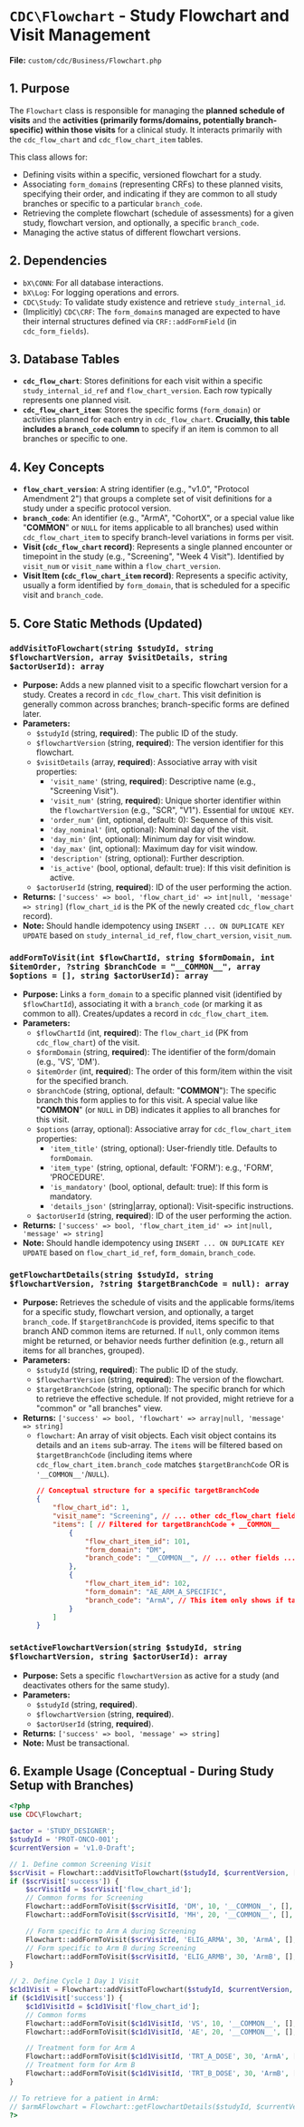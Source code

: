 # `CDC\Flowchart` - Study Flowchart and Visit Management

**File:** `custom/cdc/Business/Flowchart.php`

## 1. Purpose

The `Flowchart` class is responsible for managing the **planned schedule of visits** and the **activities (primarily forms/domains, potentially branch-specific) within those visits** for a clinical study. It interacts primarily with the `cdc_flow_chart` and `cdc_flow_chart_item` tables.

This class allows for:
* Defining visits within a specific, versioned flowchart for a study.
* Associating `form_domain`s (representing CRFs) to these planned visits, specifying their order, and indicating if they are common to all study branches or specific to a particular `branch_code`.
* Retrieving the complete flowchart (schedule of assessments) for a given study, flowchart version, and optionally, a specific `branch_code`.
* Managing the active status of different flowchart versions.

## 2. Dependencies

* `bX\CONN`: For all database interactions.
* `bX\Log`: For logging operations and errors.
* `CDC\Study`: To validate study existence and retrieve `study_internal_id`.
* (Implicitly) `CDC\CRF`: The `form_domain`s managed are expected to have their internal structures defined via `CRF::addFormField` (in `cdc_form_fields`).

## 3. Database Tables

* **`cdc_flow_chart`**: Stores definitions for each visit within a specific `study_internal_id_ref` and `flow_chart_version`. Each row typically represents one planned visit.
* **`cdc_flow_chart_item`**: Stores the specific forms (`form_domain`) or activities planned for each entry in `cdc_flow_chart`. **Crucially, this table includes a `branch_code` column** to specify if an item is common to all branches or specific to one.

## 4. Key Concepts

* **`flow_chart_version`**: A string identifier (e.g., "v1.0", "Protocol Amendment 2") that groups a complete set of visit definitions for a study under a specific protocol version.
* **`branch_code`**: An identifier (e.g., "ArmA", "CohortX", or a special value like "__COMMON__" or `NULL` for items applicable to all branches) used within `cdc_flow_chart_item` to specify branch-level variations in forms per visit.
* **Visit (`cdc_flow_chart` record)**: Represents a single planned encounter or timepoint in the study (e.g., "Screening", "Week 4 Visit"). Identified by `visit_num` or `visit_name` within a `flow_chart_version`.
* **Visit Item (`cdc_flow_chart_item` record)**: Represents a specific activity, usually a form identified by `form_domain`, that is scheduled for a specific visit and `branch_code`.

## 5. Core Static Methods (Updated)

### `addVisitToFlowchart(string $studyId, string $flowchartVersion, array $visitDetails, string $actorUserId): array`

* **Purpose:** Adds a new planned visit to a specific flowchart version for a study. Creates a record in `cdc_flow_chart`. This visit definition is generally common across branches; branch-specific forms are defined later.
* **Parameters:**
    * `$studyId` (string, **required**): The public ID of the study.
    * `$flowchartVersion` (string, **required**): The version identifier for this flowchart.
    * `$visitDetails` (array, **required**): Associative array with visit properties:
        * `'visit_name'` (string, **required**): Descriptive name (e.g., "Screening Visit").
        * `'visit_num'` (string, **required**): Unique shorter identifier within the `flowchartVersion` (e.g., "SCR", "V1"). Essential for `UNIQUE KEY`.
        * `'order_num'` (int, optional, default: 0): Sequence of this visit.
        * `'day_nominal'` (int, optional): Nominal day of the visit.
        * `'day_min'` (int, optional): Minimum day for visit window.
        * `'day_max'` (int, optional): Maximum day for visit window.
        * `'description'` (string, optional): Further description.
        * `'is_active'` (bool, optional, default: true): If this visit definition is active.
    * `$actorUserId` (string, **required**): ID of the user performing the action.
* **Returns:** `['success' => bool, 'flow_chart_id' => int|null, 'message' => string]` (`flow_chart_id` is the PK of the newly created `cdc_flow_chart` record).
* **Note:** Should handle idempotency using `INSERT ... ON DUPLICATE KEY UPDATE` based on `study_internal_id_ref`, `flow_chart_version`, `visit_num`.

### `addFormToVisit(int $flowChartId, string $formDomain, int $itemOrder, ?string $branchCode = "__COMMON__", array $options = [], string $actorUserId): array`

* **Purpose:** Links a `form_domain` to a specific planned visit (identified by `$flowChartId`), associating it with a `branch_code` (or marking it as common to all). Creates/updates a record in `cdc_flow_chart_item`.
* **Parameters:**
    * `$flowChartId` (int, **required**): The `flow_chart_id` (PK from `cdc_flow_chart`) of the visit.
    * `$formDomain` (string, **required**): The identifier of the form/domain (e.g., 'VS', 'DM').
    * `$itemOrder` (int, **required**): The order of this form/item within the visit for the specified branch.
    * `$branchCode` (string, optional, default: "__COMMON__"): The specific branch this form applies to for this visit. A special value like "__COMMON__" (or `NULL` in DB) indicates it applies to all branches for this visit.
    * `$options` (array, optional): Associative array for `cdc_flow_chart_item` properties:
        * `'item_title'` (string, optional): User-friendly title. Defaults to `formDomain`.
        * `'item_type'` (string, optional, default: 'FORM'): e.g., 'FORM', 'PROCEDURE'.
        * `'is_mandatory'` (bool, optional, default: true): If this form is mandatory.
        * `'details_json'` (string|array, optional): Visit-specific instructions.
    * `$actorUserId` (string, **required**): ID of the user performing the action.
* **Returns:** `['success' => bool, 'flow_chart_item_id' => int|null, 'message' => string]`
* **Note:** Should handle idempotency using `INSERT ... ON DUPLICATE KEY UPDATE` based on `flow_chart_id_ref`, `form_domain`, `branch_code`.

### `getFlowchartDetails(string $studyId, string $flowchartVersion, ?string $targetBranchCode = null): array`

* **Purpose:** Retrieves the schedule of visits and the applicable forms/items for a specific study, flowchart version, and optionally, a target `branch_code`. If `$targetBranchCode` is provided, items specific to that branch AND common items are returned. If `null`, only common items might be returned, or behavior needs further definition (e.g., return all items for all branches, grouped).
* **Parameters:**
    * `$studyId` (string, **required**): The public ID of the study.
    * `$flowchartVersion` (string, **required**): The version of the flowchart.
    * `$targetBranchCode` (string, optional): The specific branch for which to retrieve the effective schedule. If not provided, might retrieve for a "common" or "all branches" view.
* **Returns:** `['success' => bool, 'flowchart' => array|null, 'message' => string]`
    * `flowchart`: An array of visit objects. Each visit object contains its details and an `items` sub-array. The `items` will be filtered based on `$targetBranchCode` (including items where `cdc_flow_chart_item.branch_code` matches `$targetBranchCode` OR is `'__COMMON__'`/`NULL`).
        ```json
        // Conceptual structure for a specific targetBranchCode
        {
            "flow_chart_id": 1,
            "visit_name": "Screening", // ... other cdc_flow_chart fields ...
            "items": [ // Filtered for targetBranchCode + __COMMON__
                {
                    "flow_chart_item_id": 101,
                    "form_domain": "DM",
                    "branch_code": "__COMMON__", // ... other fields ...
                },
                {
                    "flow_chart_item_id": 102,
                    "form_domain": "AE_ARM_A_SPECIFIC",
                    "branch_code": "ArmA", // This item only shows if targetBranchCode is 'ArmA'
                }
            ]
        }
        ```

### `setActiveFlowchartVersion(string $studyId, string $flowchartVersion, string $actorUserId): array`

* **Purpose:** Sets a specific `flowchartVersion` as active for a study (and deactivates others for the same study).
* **Parameters:**
    * `$studyId` (string, **required**).
    * `$flowchartVersion` (string, **required**).
    * `$actorUserId` (string, **required**).
* **Returns:** `['success' => bool, 'message' => string]`
* **Note:** Must be transactional.

## 6. Example Usage (Conceptual - During Study Setup with Branches)

```php
<?php
use CDC\Flowchart;

$actor = 'STUDY_DESIGNER';
$studyId = 'PROT-ONCO-001';
$currentVersion = 'v1.0-Draft';

// 1. Define common Screening Visit
$scrVisit = Flowchart::addVisitToFlowchart($studyId, $currentVersion, ['visit_name' => 'Screening', 'visit_num' => 'SCR'], $actor);
if ($scrVisit['success']) {
    $scrVisitId = $scrVisit['flow_chart_id'];
    // Common forms for Screening
    Flowchart::addFormToVisit($scrVisitId, 'DM', 10, '__COMMON__', [], $actor);
    Flowchart::addFormToVisit($scrVisitId, 'MH', 20, '__COMMON__', [], $actor);

    // Form specific to Arm A during Screening
    Flowchart::addFormToVisit($scrVisitId, 'ELIG_ARMA', 30, 'ArmA', [], $actor);
    // Form specific to Arm B during Screening
    Flowchart::addFormToVisit($scrVisitId, 'ELIG_ARMB', 30, 'ArmB', [], $actor); // Same order, different branch
}

// 2. Define Cycle 1 Day 1 Visit
$c1d1Visit = Flowchart::addVisitToFlowchart($studyId, $currentVersion, ['visit_name' => 'Cycle 1 Day 1', 'visit_num' => 'C1D1'], $actor);
if ($c1d1Visit['success']) {
    $c1d1VisitId = $c1d1Visit['flow_chart_id'];
    // Common forms
    Flowchart::addFormToVisit($c1d1VisitId, 'VS', 10, '__COMMON__', [], $actor);
    Flowchart::addFormToVisit($c1d1VisitId, 'AE', 20, '__COMMON__', [], $actor);

    // Treatment form for Arm A
    Flowchart::addFormToVisit($c1d1VisitId, 'TRT_A_DOSE', 30, 'ArmA', [], $actor);
    // Treatment form for Arm B
    Flowchart::addFormToVisit($c1d1VisitId, 'TRT_B_DOSE', 30, 'ArmB', [], $actor);
}

// To retrieve for a patient in ArmA:
// $armAFlowchart = Flowchart::getFlowchartDetails($studyId, $currentVersion, 'ArmA');
?>